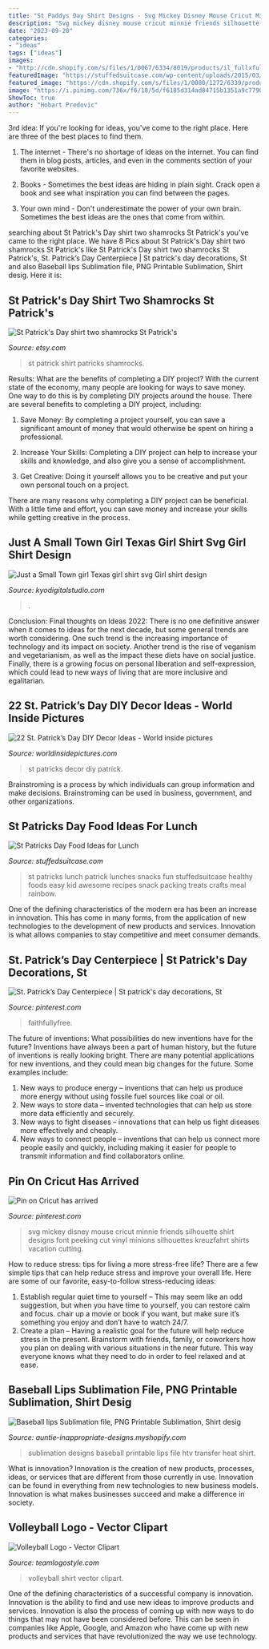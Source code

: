 ```yaml
---
title: "St Paddys Day Shirt Designs - Svg Mickey Disney Mouse Cricut Minnie Friends Silhouette Shirt Designs Font Peeking Cut Vinyl Minions Silhouettes Kreuzfahrt Shirts Vacation Cutting"
description: "Svg mickey disney mouse cricut minnie friends silhouette shirt designs font peeking cut vinyl minions silhouettes kreuzfahrt shirts vacation cutting"
date: "2023-09-20"
categories:
- "ideas"
tags: ["ideas"]
images:
- "http://cdn.shopify.com/s/files/1/0067/6334/8019/products/il_fullxfull.1659481929_bbi6_1200x1200.jpg?v=1597406940"
featuredImage: "https://stuffedsuitcase.com/wp-content/uploads/2015/03/St-Patricks-Day-Food-Lunch-Ideas.jpg"
featured_image: "https://cdn.shopify.com/s/files/1/0080/1272/6339/products/baseball-lips-sublimation-file-png-printable-shirt-design-heat-transfer-htv-digital_357_1200x1200.jpg?v=1581978482"
image: "https://i.pinimg.com/736x/f6/18/5d/f6185d314ad84715b1351a9c7790e342.jpg"
ShowToc: true
author: "Hobart Predovic"
---
```



3rd idea:
If you're looking for ideas, you've come to the right place. Here are three of the best places to find them.
1. The internet - There's no shortage of ideas on the internet. You can find them in blog posts, articles, and even in the comments section of your favorite websites.

2. Books - Sometimes the best ideas are hiding in plain sight. Crack open a book and see what inspiration you can find between the pages.

3. Your own mind - Don't underestimate the power of your own brain. Sometimes the best ideas are the ones that come from within.

	

		
searching about St Patrick&#039;s Day shirt two shamrocks St Patrick&#039;s you've came to the right place. We have 8 Pics about St Patrick&#039;s Day shirt two shamrocks St Patrick&#039;s like St Patrick&#039;s Day shirt two shamrocks St Patrick&#039;s, St. Patrick’s Day Centerpiece | St patrick&#039;s day decorations, St and also Baseball lips Sublimation file, PNG Printable Sublimation, Shirt desig. Here it is:
		
    
## St Patrick&#039;s Day Shirt Two Shamrocks St Patrick&#039;s

<img loading=lazy src="https://img0.etsystatic.com/109/0/11642737/il_fullxfull.916541376_fiis.jpg" onerror="this.onerror=null;this.src='https://tse4.mm.bing.net/th?id=OIP.8bTOemadGNi7g5JLdVfwdwHaHa&amp;pid=15.1';" alt="St Patrick&#039;s Day shirt two shamrocks St Patrick&#039;s">

_Source: etsy.com_

>st patrick shirt patricks shamrocks. 

	

Results: What are the benefits of completing a DIY project?
With the current state of the economy, many people are looking for ways to save money. One way to do this is by completing DIY projects around the house. There are several benefits to completing a DIY project, including:
1. Save Money: By completing a project yourself, you can save a significant amount of money that would otherwise be spent on hiring a professional.

2. Increase Your Skills: Completing a DIY project can help to increase your skills and knowledge, and also give you a sense of accomplishment.

3. Get Creative: Doing it yourself allows you to be creative and put your own personal touch on a project.

There are many reasons why completing a DIY project can be beneficial. With a little time and effort, you can save money and increase your skills while getting creative in the process.

    
## Just A Small Town Girl Texas Girl Shirt Svg Girl Shirt Design

<img loading=lazy src="http://cdn.shopify.com/s/files/1/0067/6334/8019/products/il_fullxfull.1659481929_bbi6_1200x1200.jpg?v=1597406940" onerror="this.onerror=null;this.src='https://tse2.mm.bing.net/th?id=OIP.nQktrlwpFCwfzoXk0PbJSAHaHa&amp;pid=15.1';" alt="Just a Small Town girl Texas girl shirt svg Girl shirt design">

_Source: kyodigitalstudio.com_

>. 

	

Conclusion:
Final thoughts on Ideas 2022:
There is no one definitive answer when it comes to ideas for the next decade, but some general trends are worth considering. One such trend is the increasing importance of technology and its impact on society. Another trend is the rise of veganism and vegetarianism, as well as the impact these diets have on social justice. Finally, there is a growing focus on personal liberation and self-expression, which could lead to new ways of living that are more inclusive and egalitarian.

    
## 22 St. Patrick’s Day DIY Decor Ideas - World Inside Pictures

<img loading=lazy src="https://worldinsidepictures.com/wp-content/uploads/2014/02/349.jpg" onerror="this.onerror=null;this.src='https://tse4.mm.bing.net/th?id=OIP.ozGE8Ei1aENwK_CUiUN0dAAAAA&amp;pid=15.1';" alt="22 St. Patrick’s Day DIY Decor Ideas - World inside pictures">

_Source: worldinsidepictures.com_

>st patricks decor diy patrick. 

	

Brainstroming is a process by which individuals can group information and make decisions. Brainstroming can be used in business, government, and other organizations.

    
## St Patricks Day Food Ideas For Lunch

<img loading=lazy src="https://stuffedsuitcase.com/wp-content/uploads/2015/03/St-Patricks-Day-Food-Lunch-Ideas.jpg" onerror="this.onerror=null;this.src='https://tse3.mm.bing.net/th?id=OIP.shjc1448GlE6mpOFJKleeAHaNT&amp;pid=15.1';" alt="St Patricks Day Food Ideas for Lunch">

_Source: stuffedsuitcase.com_

>st patricks lunch patrick lunches snacks fun stuffedsuitcase healthy foods easy kid awesome recipes snack packing treats crafts meal rainbow. 

	

One of the defining characteristics of the modern era has been an increase in innovation. This has come in many forms, from the application of new technologies to the development of new products and services. Innovation is what allows companies to stay competitive and meet consumer demands.

    
## St. Patrick’s Day Centerpiece | St Patrick&#039;s Day Decorations, St

<img loading=lazy src="https://i.pinimg.com/originals/e6/5d/98/e65d9800c3b4f83208365c4a8b3dd858.jpg" onerror="this.onerror=null;this.src='https://tse2.mm.bing.net/th?id=OIP.J_PXPd41yYwfHI-04hJZzQHaKt&amp;pid=15.1';" alt="St. Patrick’s Day Centerpiece | St patrick&#039;s day decorations, St">

_Source: pinterest.com_

>faithfullyfree. 

	

The future of inventions: What possibilities do new inventions have for the future?
Inventions have always been a part of human history, but the future of inventions is really looking bright. There are many potential applications for new inventions, and they could mean big changes for the future. Some examples include:
1. New ways to produce energy – inventions that can help us produce more energy without using fossile fuel sources like coal or oil.
2. New ways to store data – invented technologies that can help us store more data efficiently and securely.
3. New ways to fight diseases – innovations that can help us fight diseases more effectively and cheaply.
4. New ways to connect people – inventions that can help us connect more people easily and quickly, including making it easier for people to transmit information and find collaborators online.

    
## Pin On Cricut Has Arrived

<img loading=lazy src="https://i.pinimg.com/736x/f6/18/5d/f6185d314ad84715b1351a9c7790e342.jpg" onerror="this.onerror=null;this.src='https://tse1.mm.bing.net/th?id=OIP.FfOYtTu1i7YKNuACmRDFKwHaEK&amp;pid=15.1';" alt="Pin on Cricut has arrived">

_Source: pinterest.com_

>svg mickey disney mouse cricut minnie friends silhouette shirt designs font peeking cut vinyl minions silhouettes kreuzfahrt shirts vacation cutting. 

	

How to reduce stress: tips for living a more stress-free life?
There are a few simple tips that can help reduce stress and improve your overall life. Here are some of our favorite, easy-to-follow stress-reducing ideas: 
1. Establish regular quiet time to yourself – This may seem like an odd suggestion, but when you have time to yourself, you can restore calm and focus. chair up a movie or book if you want, but make sure it’s something you enjoy and don’t have to watch 24/7. 
2. Create a plan – Having a realistic goal for the future will help reduce stress in the present. Brainstorm with friends, family, or coworkers how you plan on dealing with various situations in the near future. This way everyone knows what they need to do in order to feel relaxed and at ease. 

    
## Baseball Lips Sublimation File, PNG Printable Sublimation, Shirt Desig

<img loading=lazy src="https://cdn.shopify.com/s/files/1/0080/1272/6339/products/baseball-lips-sublimation-file-png-printable-shirt-design-heat-transfer-htv-digital_357_1200x1200.jpg?v=1581978482" onerror="this.onerror=null;this.src='https://tse3.mm.bing.net/th?id=OIP.EEyuZ5_bMosV2E_L3HaZvQHaGs&amp;pid=15.1';" alt="Baseball lips Sublimation file, PNG Printable Sublimation, Shirt desig">

_Source: auntie-inappropriate-designs.myshopify.com_

>sublimation designs baseball printable lips file htv transfer heat shirt. 

	

What is innovation?
Innovation is the creation of new products, processes, ideas, or services that are different from those currently in use. Innovation can be found in everything from new technologies to new business models. Innovation is what makes businesses succeed and make a difference in society.

    
## Volleyball Logo - Vector Clipart

<img loading=lazy src="https://i0.wp.com/teamlogostyle.com/wp-content/uploads/2015/06/937-volleyball-logo-volleyball-shirt-design-preview.jpg?fit=600%2C600" onerror="this.onerror=null;this.src='https://tse2.mm.bing.net/th?id=OIP.PHr1GuRZSgXrZyJ4r9EuZQHaHa&amp;pid=15.1';" alt="Volleyball Logo - Vector Clipart">

_Source: teamlogostyle.com_

>volleyball shirt vector clipart. 

	

One of the defining characteristics of a successful company is innovation. Innovation is the ability to find and use new ideas to improve products and services. Innovation is also the process of coming up with new ways to do things that may not have been considered before. This can be seen in companies like Apple, Google, and Amazon who have come up with new products and services that have revolutionized the way we use technology.


